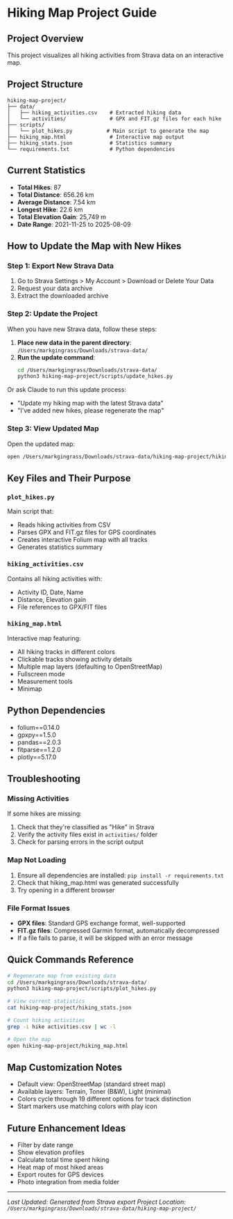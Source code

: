 # Hiking Map Project Guide

## Project Overview
This project visualizes all hiking activities from Strava data on an interactive map.

## Project Structure
```
hiking-map-project/
├── data/
│   ├── hiking_activities.csv    # Extracted hiking data
│   └── activities/              # GPX and FIT.gz files for each hike
├── scripts/
│   └── plot_hikes.py           # Main script to generate the map
├── hiking_map.html              # Interactive map output
├── hiking_stats.json            # Statistics summary
└── requirements.txt             # Python dependencies
```

## Current Statistics
- **Total Hikes**: 87
- **Total Distance**: 656.26 km
- **Average Distance**: 7.54 km
- **Longest Hike**: 22.6 km
- **Total Elevation Gain**: 25,749 m
- **Date Range**: 2021-11-25 to 2025-08-09

## How to Update the Map with New Hikes

### Step 1: Export New Strava Data
1. Go to Strava Settings > My Account > Download or Delete Your Data
2. Request your data archive
3. Extract the downloaded archive

### Step 2: Update the Project
When you have new Strava data, follow these steps:

1. **Place new data in the parent directory**: `/Users/markgingrass/Downloads/strava-data/`
2. **Run the update command**:
   ```bash
   cd /Users/markgingrass/Downloads/strava-data/
   python3 hiking-map-project/scripts/update_hikes.py
   ```

Or ask Claude to run this update process:
- "Update my hiking map with the latest Strava data"
- "I've added new hikes, please regenerate the map"

### Step 3: View Updated Map
Open the updated map:
```bash
open /Users/markgingrass/Downloads/strava-data/hiking-map-project/hiking_map.html
```

## Key Files and Their Purpose

### `plot_hikes.py`
Main script that:
- Reads hiking activities from CSV
- Parses GPX and FIT.gz files for GPS coordinates
- Creates interactive Folium map with all tracks
- Generates statistics summary

### `hiking_activities.csv`
Contains all hiking activities with:
- Activity ID, Date, Name
- Distance, Elevation gain
- File references to GPX/FIT files

### `hiking_map.html`
Interactive map featuring:
- All hiking tracks in different colors
- Clickable tracks showing activity details
- Multiple map layers (defaulting to OpenStreetMap)
- Fullscreen mode
- Measurement tools
- Minimap

## Python Dependencies
- folium==0.14.0
- gpxpy==1.5.0
- pandas==2.0.3
- fitparse==1.2.0
- plotly==5.17.0

## Troubleshooting

### Missing Activities
If some hikes are missing:
1. Check that they're classified as "Hike" in Strava
2. Verify the activity files exist in `activities/` folder
3. Check for parsing errors in the script output

### Map Not Loading
1. Ensure all dependencies are installed: `pip install -r requirements.txt`
2. Check that hiking_map.html was generated successfully
3. Try opening in a different browser

### File Format Issues
- **GPX files**: Standard GPS exchange format, well-supported
- **FIT.gz files**: Compressed Garmin format, automatically decompressed
- If a file fails to parse, it will be skipped with an error message

## Quick Commands Reference

```bash
# Regenerate map from existing data
cd /Users/markgingrass/Downloads/strava-data/
python3 hiking-map-project/scripts/plot_hikes.py

# View current statistics
cat hiking-map-project/hiking_stats.json

# Count hiking activities
grep -i hike activities.csv | wc -l

# Open the map
open hiking-map-project/hiking_map.html
```

## Map Customization Notes
- Default view: OpenStreetMap (standard street map)
- Available layers: Terrain, Toner (B&W), Light (minimal)
- Colors cycle through 19 different options for track distinction
- Start markers use matching colors with play icon

## Future Enhancement Ideas
- Filter by date range
- Show elevation profiles
- Calculate total time spent hiking
- Heat map of most hiked areas
- Export routes for GPS devices
- Photo integration from media folder

---
*Last Updated: Generated from Strava export*
*Project Location: `/Users/markgingrass/Downloads/strava-data/hiking-map-project/`*